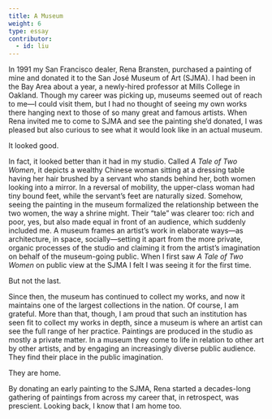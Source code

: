 ```yaml
---
title: A Museum
weight: 6
type: essay
contributor:
  - id: liu
---
```


In 1991 my San Francisco dealer, Rena Bransten, purchased a painting of mine and donated it to the San José Museum of Art (SJMA). I had been in the Bay Area about a year, a newly-hired professor at Mills College in Oakland. Though my career was picking up, museums seemed out of reach to me&mdash;I could visit them, but I had no thought of seeing my own works there hanging next to those of so many great and famous artists. When Rena invited me to come to SJMA and see the painting she’d donated, I was pleased but also curious to see what it would look like in an actual museum.

It looked good.

In fact, it looked better than it had in my studio. Called *A Tale of Two Women*, it depicts a wealthy Chinese woman sitting at a dressing table having her hair brushed by a servant who stands behind her, both women looking into a mirror. In a reversal of mobility, the upper-class woman had tiny bound feet, while the servant’s feet are naturally sized. Somehow, seeing the painting in the museum formalized the relationship between the two women, the way a shrine might. Their “tale” was clearer too: rich and poor, yes, but also made equal in front of an audience, which suddenly included me. A museum frames an artist’s work in elaborate ways&mdash;as architecture, in space, socially&mdash;setting it apart from the more private, organic processes of the studio and claiming it from the artist’s imagination on behalf of the museum-going public. When I first saw *A Tale of Two Women* on public view at the SJMA I felt I was seeing it for the first time.

But not the last.

Since then, the museum has continued to collect my works, and now it maintains one of the largest collections in the nation. Of course, I am grateful. More than that, though, I am proud that such an institution has seen fit to collect my works in depth, since a museum is where an artist can see the full range of her practice. Paintings are produced in the studio as mostly a private matter. In a museum they come to life in relation to other art by other artists, and by engaging an increasingly diverse public audience. They find their place in the public imagination.

They are home.

By donating an early painting to the SJMA, Rena started a decades-long gathering of paintings from across my career that, in retrospect, was prescient. Looking back, I know that I am home too.

